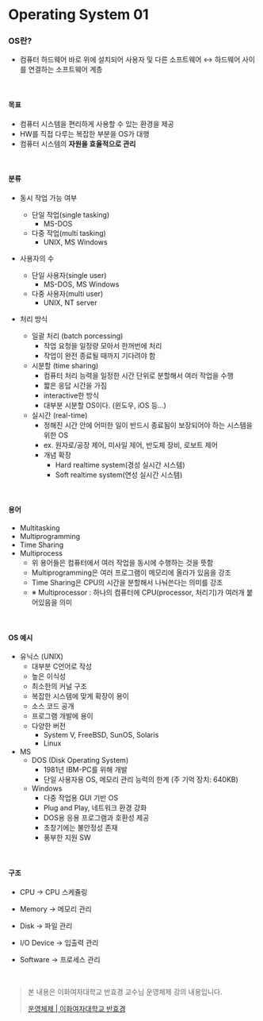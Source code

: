 # Operating System 01

### OS란?

- 컴퓨터 하드웨어 바로 위에 설치되어 사용자 및 다른 소프트웨어 ↔ 하드웨어 사이를 연결하는 소프트웨어 계층

<br>

#### 목표

- 컴퓨터 시스템을 편리하게 사용할 수 있는 환경을 제공
- HW를 직접 다루는 복잡한 부분을 OS가 대행
- 컴퓨터 시스템의 **자원을 효율적으로 관리**

<br>

#### 분류

- 동시 작업 가능 여부
  - 단일 작업(single tasking)
    - MS-DOS
  - 다중 작업(multi tasking)
    - UNIX, MS Windows

- 사용자의 수
  - 단일 사용자(single user)
    - MS-DOS, MS Windows
  - 다중 사용자(multi user)
    - UNIX, NT server
- 처리 방식
  - 일괄 처리 (batch porcessing)
    - 작업 요청을 일정량 모아서 한꺼번에 처리
    - 작업이 완전 종료될 때까지 기다려야 함
  - 시분할 (time sharing)
    - 컴퓨터 처리 능력을 일정한 시간 단위로 분할해서 여러 작업을 수행
    - 짧은 응답 시간을 가짐
    - interactive한 방식
    - 대부분 시분할 OS이다. (윈도우, iOS 등...)
  - 실시간 (real-time)
    - 정해진 시간 안에 어떠한 일이 반드시 종료됨이 보장되어야 하는 시스템을 위한 OS
    - ex. 원자로/공장 제어, 미사일 제어, 반도체 장비, 로보트 제어
    - 개념 확장
      - Hard realtime system(경성 실시간 시스템)
      - Soft realtime system(연성 실시간 시스템)

<br>

#### 용어

- Multitasking
- Multiprogramming
- Time Sharing
- Multiprocess
  - 위 용어들은 컴퓨터에서 여러 작업을 동시에 수행하는 것을 뜻함
  - Multiprogramming은 여러 프로그램이 메모리에 올라가 있음을 강조
  - Time Sharing은 CPU의 시간을 분할해서 나눠쓴다는 의미를 강조
  - ※ Multiprocessor : 하나의 컴퓨터에 CPU(processor, 처리기)가 여러개 붙어있음을 의미

<br>

#### OS 예시

- 유닉스 (UNIX)
  - 대부분 C언어로 작성
  - 높은 이식성
  - 최소한의 커널 구조
  - 복잡한 시스템에 맞게 확장이 용이
  - 소스 코드 공개
  - 프로그램 개발에 용이
  - 다양한 버전
    - System V, FreeBSD, SunOS, Solaris
    - Linux
- MS
  - DOS (Disk Operating System)
    - 1981년 IBM-PC를 위해 개발
    - 단일 사용자용 OS, 메모리 관리 능력의 한계 (주 기억 장치: 640KB)
  - Windows
    - 다중 작업용 GUI 기반 OS
    - Plug and Play, 네트워크 환경 강화
    - DOS용 응용 프로그램과 호환성 제공
    - 초창기에는 불안정성 존재
    - 풍부한 지원 SW

<br>

#### 구조

- CPU → CPU 스케쥴링
- Memory → 메모리 관리
- Disk → 파일 관리
- I/O Device → 입출력 관리

- Software → 프로세스 관리

<br>

> 본 내용은 이화여자대학교 반효경 교수님 운영체제 강의 내용입니다.
>
> [운영체제 | 이화여자대학교 반효경](http://www.kocw.net/home/search/kemView.do?kemId=1046323)

